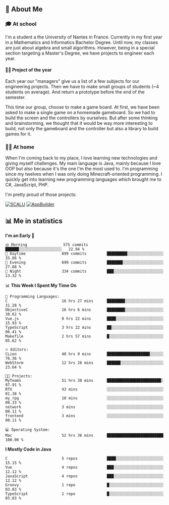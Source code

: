 ## 👀 About Me

### 🎓 At school

I'm a student a the University of Nantes in France. Currently in my first year in a Mathematics and Informatics Bachelor Degree. Until now, my classes are just about algebra and small algorithms. However, being in a special section targeting a Master's Degree, we have projects to engineer each year. 

#### 🔧🔬 Project of the year

Each year our "managers" give us a list of a few subjects for our engineering projects. Then we have to make small groups of students (~4 students on average). And return a prototype before the end of the semester.

This time our group, choose to make a game board. At first, we have been asked to make a single game on a homemade gameboard. So we had to build the screen and the controllers by ourselves. 
But after some thinking and brainstorming, we thought that it would be way more interesting to build, not only the gameboard and the controller but also a library to build games for it.

### 👨‍💻 At home

When I'm coming back to my place, I love learning new technologies and giving myself challenges. My main language is Java, mainly because I love OOP but also because it's the one I'm the most used to. I'm programming since my twelves when I was only doing Minecraft-oriented programming.  I quickly get into learning new programming languages which brought me to C#, JavaScript, PHP. 

I'm pretty proud of those projects:

[![SCALU](https://github-readme-stats.vercel.app/api/pin?username=renardfute&repo=SCALU)](https://github.com/renardfute/scalu)
[![AppBuilder](https://github-readme-stats.vercel.app/api/pin?username=pulsedev2&repo=AppBuilder)](https://github.com/pulsedev2/AppBuilder)

## 📊 Me in statistics
<!--START_SECTION:waka-->
**I'm an Early 🐤** 

```text
🌞 Morning                575 commits         ██████░░░░░░░░░░░░░░░░░░░   22.94 % 
🌆 Daytime                899 commits         █████████░░░░░░░░░░░░░░░░   35.86 % 
🌃 Evening                699 commits         ███████░░░░░░░░░░░░░░░░░░   27.88 % 
🌙 Night                  334 commits         ███░░░░░░░░░░░░░░░░░░░░░░   13.32 % 
```


📊 **This Week I Spent My Time On** 

```text
💬 Programming Languages: 
C                        16 hrs 27 mins      ████████░░░░░░░░░░░░░░░░░   31.28 % 
ObjectiveC               16 hrs 6 mins       ████████░░░░░░░░░░░░░░░░░   30.62 % 
Vue.js                   8 hrs 22 mins       ████░░░░░░░░░░░░░░░░░░░░░   15.93 % 
TypeScript               3 hrs 22 mins       ██░░░░░░░░░░░░░░░░░░░░░░░   06.41 % 
Makefile                 2 hrs 57 mins       █░░░░░░░░░░░░░░░░░░░░░░░░   05.62 % 

🔥 Editors: 
CLion                    40 hrs 9 mins       ███████████████████░░░░░░   76.36 % 
WebStorm                 12 hrs 26 mins      ██████░░░░░░░░░░░░░░░░░░░   23.64 % 

🐱‍💻 Projects: 
MyTeams                  51 hrs 30 mins      ████████████████████████░   97.91 % 
RTX                      43 mins             ░░░░░░░░░░░░░░░░░░░░░░░░░   01.38 % 
my_rpg                   10 mins             ░░░░░░░░░░░░░░░░░░░░░░░░░   00.33 % 
network                  3 mins              ░░░░░░░░░░░░░░░░░░░░░░░░░   00.11 % 
frontend                 3 mins              ░░░░░░░░░░░░░░░░░░░░░░░░░   00.11 % 

💻 Operating System: 
Mac                      52 hrs 36 mins      █████████████████████████   100.00 % 
```

**I Mostly Code in Java** 

```text
C                        5 repos             ████░░░░░░░░░░░░░░░░░░░░░   15.15 % 
Vue                      4 repos             ███░░░░░░░░░░░░░░░░░░░░░░   12.12 % 
JavaScript               4 repos             ███░░░░░░░░░░░░░░░░░░░░░░   12.12 % 
Groovy                   1 repo              █░░░░░░░░░░░░░░░░░░░░░░░░   03.03 % 
TypeScript               1 repo              █░░░░░░░░░░░░░░░░░░░░░░░░   03.03 % 
```




<!--END_SECTION:waka-->

